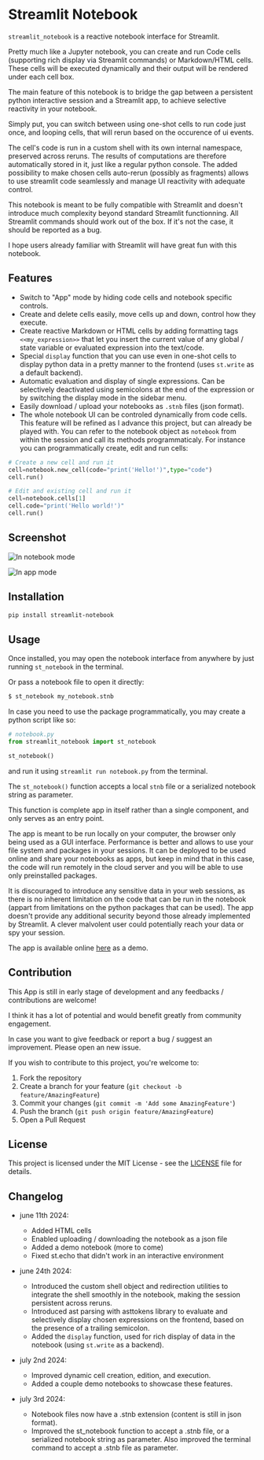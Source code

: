 
# Streamlit Notebook

`streamlit_notebook` is a reactive notebook interface for Streamlit.

Pretty much like a Jupyter notebook, you can create and run Code cells (supporting rich display via Streamlit commands) or Markdown/HTML cells. These cells will be executed dynamically and their output will be rendered under each cell box.

The main feature of this notebook is to bridge the gap between a persistent python interactive session and a Streamlit app, to achieve selective reactivity in your notebook. 

Simply put, you can switch between using one-shot cells to run code just once, and looping cells, that will rerun based on the occurence of ui events.

The cell's code is run in a custom shell with its own internal namespace, preserved across reruns. The results of computations are therefore automatically stored in it, just like a regular python console. The added possibility to make chosen cells auto-rerun (possibly as fragments) allows to use streamlit code seamlessly and manage UI reactivity with adequate control. 

This notebook is meant to be fully compatible with Streamlit and doesn't introduce much complexity beyond standard Streamlit functionning. All Streamlit commands should work out of the box. If it's not the case, it should be reported as a bug.

I hope users already familiar with Streamlit will have great fun with this notebook.

## Features

- Switch to "App" mode by hiding code cells and notebook specific controls.
- Create and delete cells easily, move cells up and down, control how they execute.
- Create reactive Markdown or HTML cells by adding formatting tags `<<my_expression>>` that let you insert the current value of any global / state variable or evaluated expression into the text/code.
- Special `display` function that you can use even in one-shot cells to display python data in a pretty manner to the frontend (uses `st.write` as a default backend). 
- Automatic evaluation and display of single expressions. Can be selectively deactivated using semicolons at the end of the expression or by switching the display mode in the sidebar menu.
- Easily download / upload your notebooks as `.stnb` files (json format).
- The whole notebook UI can be controled dynamically from code cells. This feature will be refined as I advance this project, but can already be played with. You can refer to the notebook object as `notebook` from within the session and call its methods programmaticaly. For instance you can programmatically create, edit and run cells:

```python
# Create a new cell and run it
cell=notebook.new_cell(code="print('Hello!')",type="code")
cell.run()
```

```python
# Edit and existing cell and run it
cell=notebook.cells[1]
cell.code="print('Hello world!')"
cell.run()
```


## Screenshot

![In notebook mode](./streamlit_notebook/app_images/st_notebook_demo.png)


![In app mode](./streamlit_notebook/app_images/st_notebook_demo_2.png)

## Installation

```bash
pip install streamlit-notebook
```

## Usage

Once installed, you may open the notebook interface from anywhere by just running `st_notebook` in the terminal.

Or pass a notebook file to open it directly:
```bash
$ st_notebook my_notebook.stnb
```

In case you need to use the package programmatically, you may create a python script like so: 

```python 
# notebook.py
from streamlit_notebook import st_notebook

st_notebook()
```

and run it using `streamlit run notebook.py` from the terminal.

The `st_notebook()` function accepts a local `stnb` file or a serialized notebook string as parameter.

This function is complete app in itself rather than a single component, and only serves as an entry point.

The app is meant to be run locally on your computer, the browser only being used as a GUI interface. Performance is better and allows to use your file system and packages in your sessions. It can be deployed to be used online and share your notebooks as apps, but keep in mind that in this case, the code will run remotely in the cloud server and you will be able to use only preinstalled packages. 

It is discouraged to introduce any sensitive data in your web sessions, as there is no inherent limitation on the code that can be run in the notebook (appart from limitations on the python packages that can be used). The app doesn't provide any additional security beyond those already implemented by Streamlit. A clever malvolent user could potentially reach your data or spy your session.

The app is available online [here](https://st-notebook.streamlit.app/) as a demo.

## Contribution

This App is still in early stage of development and any feedbacks / contributions are welcome!

I think it has a lot of potential and would benefit greatly from community engagement.

In case you want to give feedback or report a bug / suggest an improvement. Please open an new issue.

If you wish to contribute to this project, you're welcome to:

1. Fork the repository
2. Create a branch for your feature (`git checkout -b feature/AmazingFeature`)
3. Commit your changes (`git commit -m 'Add some AmazingFeature'`)
4. Push the branch (`git push origin feature/AmazingFeature`)
5. Open a Pull Request

## License

This project is licensed under the MIT License - see the [LICENSE](LICENSE) file for details.

## Changelog

- june 11th 2024:
    - Added HTML cells
    - Enabled uploading / downloading the notebook as a json file
    - Added a demo notebook (more to come)
    - Fixed st.echo that didn't work in an interactive environment 

- june 24th 2024:
    - Introduced the custom shell object and redirection utilities to integrate the shell smoothly in the notebook, making the session persistent across reruns.
    - Introduced ast parsing with asttokens library to evaluate and selectively display chosen expressions on the frontend, based on the presence of a trailing semicolon.
    - Added the `display` function, used for rich display of data in the notebook (using `st.write` as a backend).

- july 2nd 2024:
    - Improved dynamic cell creation, edition, and execution.
    - Added a couple demo notebooks to showcase these features.

- july 3rd 2024:
    - Notebook files now have a .stnb extension (content is still in json format).
    - Improved the st_notebook function to accept a .stnb file, or a serialized notebook string as parameter. Also improved the terminal command to accept a .stnb file as parameter. 